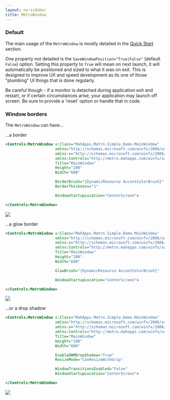 ```yaml
---
layout: no-sidebar
title: MetroWindow
---
```


### Default

The main usage of the `MetroWindow` is mostly detailed in the [Quick Start]({{site.baseurl}}/guides/quick-start.html) section.

One property not detailed is the `SaveWindowPosition="True|False"` (default `False`) option. Setting this property to `True` will mean on next launch, it will automatically be positioned and sized to what it was on exit. This is designed to improve UX and speed development as its one of those "plumbing" UI things that is done regularly.  

Be careful though - if a monitor is detached during application exit and restart, or if certain circumstances arise, your application may launch off screen. Be sure to provide a 'reset' option or handle that in code.

### Window borders

The `MetroWindow` can have...

...a border

```xml
<Controls:MetroWindow x:Class="MahApps.Metro.Simple.Demo.MainWindow"
                      xmlns="http://schemas.microsoft.com/winfx/2006/xaml/presentation"
                      xmlns:x="http://schemas.microsoft.com/winfx/2006/xaml"
                      xmlns:Controls="http://metro.mahapps.com/winfx/xaml/controls"
                      Title="MainWindow"
                      Height="200"
                      Width="600"

                      BorderBrush="{DynamicResource AccentColorBrush}"
                      BorderThickness="1"

                      WindowStartupLocation="CenterScreen">

</Controls:MetroWindow>
```

![]({{site.baseurl}}/images/metrowindow_border.png)

...a glow border

```xml
<Controls:MetroWindow x:Class="MahApps.Metro.Simple.Demo.MainWindow"
                      xmlns="http://schemas.microsoft.com/winfx/2006/xaml/presentation"
                      xmlns:x="http://schemas.microsoft.com/winfx/2006/xaml"
                      xmlns:Controls="http://metro.mahapps.com/winfx/xaml/controls"
                      Title="MainWindow"
                      Height="200"
                      Width="600"

                      GlowBrush="{DynamicResource AccentColorBrush}"

                      WindowStartupLocation="CenterScreen">

</Controls:MetroWindow>
```

![]({{site.baseurl}}/images/metrowindow_glow.png)

...or a drop shadow

```xml
<Controls:MetroWindow x:Class="MahApps.Metro.Simple.Demo.MainWindow"
                      xmlns="http://schemas.microsoft.com/winfx/2006/xaml/presentation"
                      xmlns:x="http://schemas.microsoft.com/winfx/2006/xaml"
                      xmlns:Controls="http://metro.mahapps.com/winfx/xaml/controls"
                      Title="MainWindow"
                      Height="200"
                      Width="600"

                      EnableDWMDropShadow="True"
                      ResizeMode="CanResizeWithGrip"

                      WindowTransitionsEnabled="False"
                      WindowStartupLocation="CenterScreen">

</Controls:MetroWindow>
```

![]({{site.baseurl}}/images/metrowindow_shadow.png)
